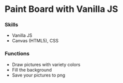 # Paint Board with Vanilla JS

### Skills

- Vanilla JS
- Canvas (HTML5), CSS

### Functions

- Draw pictures with variety colors
- Fill the background
- Save your pictures to png

